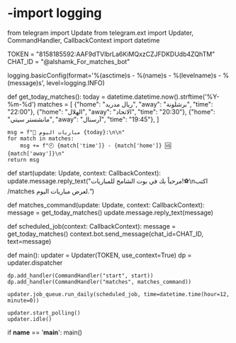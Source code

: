 # -import logging
from telegram import Update
from telegram.ext import Updater, CommandHandler, CallbackContext
import datetime

TOKEN = "8158185592:AAF9dTVlbrLa6KiMQxzCZJFDKDUdb4ZQhTM"
CHAT_ID = "@alshamk_For_matches_bot"

logging.basicConfig(format='%(asctime)s - %(name)s - %(levelname)s - %(message)s', level=logging.INFO)

def get_today_matches():
    today = datetime.datetime.now().strftime('%Y-%m-%d')
    matches = [
        {"home": "ريال مدريد", "away": "برشلونة", "time": "22:00"},
        {"home": "الهلال", "away": "الاتحاد", "time": "20:30"},
        {"home": "مانشستر سيتي", "away": "آرسنال", "time": "19:45"},
    ]
    
    msg = f"📅 مباريات اليوم {today}:\n\n"
    for match in matches:
        msg += f"🕘 {match['time']} - {match['home']} 🆚 {match['away']}\n"
    return msg

def start(update: Update, context: CallbackContext):
    update.message.reply_text("مرحباً بك في بوت الشامخ للمباريات!⚽\\nاكتب /matches لعرض مباريات اليوم.")

def matches_command(update: Update, context: CallbackContext):
    message = get_today_matches()
    update.message.reply_text(message)

def scheduled_job(context: CallbackContext):
    message = get_today_matches()
    context.bot.send_message(chat_id=CHAT_ID, text=message)

def main():
    updater = Updater(TOKEN, use_context=True)
    dp = updater.dispatcher

    dp.add_handler(CommandHandler("start", start))
    dp.add_handler(CommandHandler("matches", matches_command))

    updater.job_queue.run_daily(scheduled_job, time=datetime.time(hour=12, minute=0))

    updater.start_polling()
    updater.idle()

if __name__ == '__main__':
    main()
